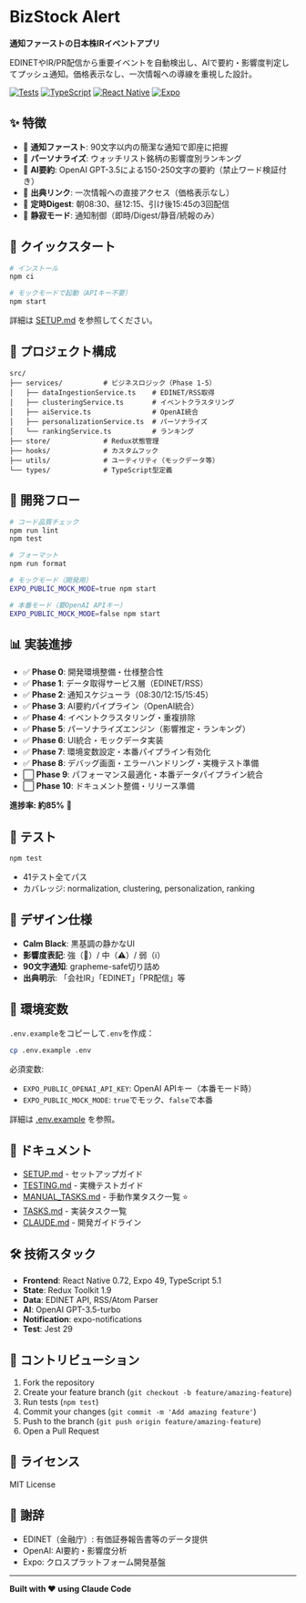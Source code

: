 # BizStock Alert

**通知ファーストの日本株IRイベントアプリ**

EDINETやIR/PR配信から重要イベントを自動検出し、AIで要約・影響度判定してプッシュ通知。価格表示なし、一次情報への導線を重視した設計。

[![Tests](https://img.shields.io/badge/tests-41%20passed-success)](https://github.com)
[![TypeScript](https://img.shields.io/badge/TypeScript-5.1-blue)](https://www.typescriptlang.org/)
[![React Native](https://img.shields.io/badge/React%20Native-0.72-blue)](https://reactnative.dev/)
[![Expo](https://img.shields.io/badge/Expo-49-blue)](https://expo.dev/)

## ✨ 特徴

- 📰 **通知ファースト**: 90文字以内の簡潔な通知で即座に把握
- 🎯 **パーソナライズ**: ウォッチリスト銘柄の影響度別ランキング
- 🤖 **AI要約**: OpenAI GPT-3.5による150-250文字の要約（禁止ワード検証付き）
- 🔗 **出典リンク**: 一次情報への直接アクセス（価格表示なし）
- 🌅 **定時Digest**: 朝08:30、昼12:15、引け後15:45の3回配信
- 🔕 **静寂モード**: 通知制御（即時/Digest/静音/続報のみ）

## 🚀 クイックスタート

```bash
# インストール
npm ci

# モックモードで起動（APIキー不要）
npm start
```

詳細は [SETUP.md](./SETUP.md) を参照してください。

## 📁 プロジェクト構成

```
src/
├── services/          # ビジネスロジック（Phase 1-5）
│   ├── dataIngestionService.ts    # EDINET/RSS取得
│   ├── clusteringService.ts       # イベントクラスタリング
│   ├── aiService.ts               # OpenAI統合
│   ├── personalizationService.ts  # パーソナライズ
│   └── rankingService.ts          # ランキング
├── store/             # Redux状態管理
├── hooks/             # カスタムフック
├── utils/             # ユーティリティ（モックデータ等）
└── types/             # TypeScript型定義
```

## 🔧 開発フロー

```bash
# コード品質チェック
npm run lint
npm test

# フォーマット
npm run format

# モックモード（開発用）
EXPO_PUBLIC_MOCK_MODE=true npm start

# 本番モード（要OpenAI APIキー）
EXPO_PUBLIC_MOCK_MODE=false npm start
```

## 📊 実装進捗

- ✅ **Phase 0**: 開発環境整備・仕様整合性
- ✅ **Phase 1**: データ取得サービス層（EDINET/RSS）
- ✅ **Phase 2**: 通知スケジューラ（08:30/12:15/15:45）
- ✅ **Phase 3**: AI要約パイプライン（OpenAI統合）
- ✅ **Phase 4**: イベントクラスタリング・重複排除
- ✅ **Phase 5**: パーソナライズエンジン（影響推定・ランキング）
- ✅ **Phase 6**: UI統合・モックデータ実装
- ✅ **Phase 7**: 環境変数設定・本番パイプライン有効化
- ✅ **Phase 8**: デバッグ画面・エラーハンドリング・実機テスト準備
- ⬜ **Phase 9**: パフォーマンス最適化・本番データパイプライン統合
- ⬜ **Phase 10**: ドキュメント整備・リリース準備

**進捗率: 約85%** 🎉

## 🧪 テスト

```bash
npm test
```

- 41テスト全てパス
- カバレッジ: normalization, clustering, personalization, ranking

## 🎨 デザイン仕様

- **Calm Black**: 黒基調の静かなUI
- **影響度表記**: 強（🚨）/ 中（⚠️）/ 弱（ℹ️）
- **90文字通知**: grapheme-safe切り詰め
- **出典明示**: 「会社IR」「EDINET」「PR配信」等

## 🔐 環境変数

`.env.example`をコピーして`.env`を作成：

```bash
cp .env.example .env
```

必須変数:
- `EXPO_PUBLIC_OPENAI_API_KEY`: OpenAI APIキー（本番モード時）
- `EXPO_PUBLIC_MOCK_MODE`: `true`でモック、`false`で本番

詳細は [.env.example](./.env.example) を参照。

## 📖 ドキュメント

- [SETUP.md](./SETUP.md) - セットアップガイド
- [TESTING.md](./TESTING.md) - 実機テストガイド
- [MANUAL_TASKS.md](./MANUAL_TASKS.md) - 手動作業タスク一覧 ⭐
- [TASKS.md](./TASKS.md) - 実装タスク一覧
- [CLAUDE.md](./CLAUDE.md) - 開発ガイドライン

## 🛠️ 技術スタック

- **Frontend**: React Native 0.72, Expo 49, TypeScript 5.1
- **State**: Redux Toolkit 1.9
- **Data**: EDINET API, RSS/Atom Parser
- **AI**: OpenAI GPT-3.5-turbo
- **Notification**: expo-notifications
- **Test**: Jest 29

## 🤝 コントリビューション

1. Fork the repository
2. Create your feature branch (`git checkout -b feature/amazing-feature`)
3. Run tests (`npm test`)
4. Commit your changes (`git commit -m 'Add amazing feature'`)
5. Push to the branch (`git push origin feature/amazing-feature`)
6. Open a Pull Request

## 📝 ライセンス

MIT License

## 🙏 謝辞

- EDINET（金融庁）: 有価証券報告書等のデータ提供
- OpenAI: AI要約・影響度分析
- Expo: クロスプラットフォーム開発基盤

---

**Built with ❤️ using Claude Code**
